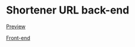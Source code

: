 # Shortener URL back-end

[Preview](https://minis.vercel.app/)

[Front-end](https://github.com/andersonespindola/short-url-front)
